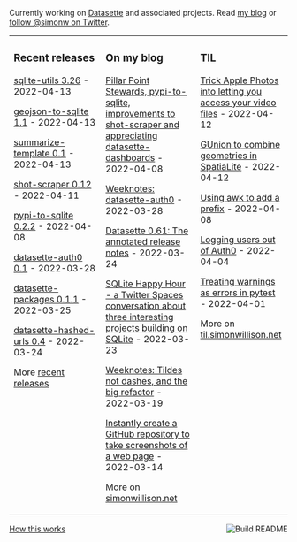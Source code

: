 Currently working on [Datasette](https://datasette.io/) and associated projects. Read [my blog](https://simonwillison.net/) or [follow @simonw on Twitter](https://twitter.com/simonw).

<table><tr><td valign="top" width="33%">

### Recent releases
<!-- recent_releases starts -->
[sqlite-utils 3.26](https://github.com/simonw/sqlite-utils/releases/tag/3.26) - 2022-04-13

[geojson-to-sqlite 1.1](https://github.com/simonw/geojson-to-sqlite/releases/tag/1.1) - 2022-04-13

[summarize-template 0.1](https://github.com/simonw/summarize-template/releases/tag/0.1) - 2022-04-13

[shot-scraper 0.12](https://github.com/simonw/shot-scraper/releases/tag/0.12) - 2022-04-11

[pypi-to-sqlite 0.2.2](https://github.com/simonw/pypi-to-sqlite/releases/tag/0.2.2) - 2022-04-08

[datasette-auth0 0.1](https://github.com/simonw/datasette-auth0/releases/tag/0.1) - 2022-03-28

[datasette-packages 0.1.1](https://github.com/simonw/datasette-packages/releases/tag/0.1.1) - 2022-03-25

[datasette-hashed-urls 0.4](https://github.com/simonw/datasette-hashed-urls/releases/tag/0.4) - 2022-03-24
<!-- recent_releases ends -->
More [recent releases](https://github.com/simonw/simonw/blob/main/releases.md)
</td><td valign="top" width="34%">

### On my blog
<!-- blog starts -->
[Pillar Point Stewards, pypi-to-sqlite, improvements to shot-scraper and appreciating datasette-dashboards](http://simonwillison.net/2022/Apr/8/weeknotes/) - 2022-04-08

[Weeknotes: datasette-auth0](http://simonwillison.net/2022/Mar/28/datasette-auth0/) - 2022-03-28

[Datasette 0.61: The annotated release notes](http://simonwillison.net/2022/Mar/24/datasette-061/) - 2022-03-24

[SQLite Happy Hour - a Twitter Spaces conversation about three interesting projects building on SQLite](http://simonwillison.net/2022/Mar/23/sqlite-happy-hour/) - 2022-03-23

[Weeknotes: Tildes not dashes, and the big refactor](http://simonwillison.net/2022/Mar/19/weeknotes/) - 2022-03-19

[Instantly create a GitHub repository to take screenshots of a web page](http://simonwillison.net/2022/Mar/14/shot-scraper-template/) - 2022-03-14
<!-- blog ends -->
More on [simonwillison.net](https://simonwillison.net/)
</td><td valign="top" width="33%">

### TIL
<!-- tils starts -->
[Trick Apple Photos into letting you access your video files](https://til.simonwillison.net/macos/apple-photos-large-files) - 2022-04-12

[GUnion to combine geometries in SpatiaLite](https://til.simonwillison.net/spatialite/gunion-to-combine-geometries) - 2022-04-12

[Using awk to add a prefix](https://til.simonwillison.net/bash/use-awk-to-add-a-prefix) - 2022-04-08

[Logging users out of Auth0](https://til.simonwillison.net/auth0/auth0-logout) - 2022-04-04

[Treating warnings as errors in pytest](https://til.simonwillison.net/pytest/treat-warnings-as-errors) - 2022-04-01
<!-- tils ends -->
More on [til.simonwillison.net](https://til.simonwillison.net/)
</td></tr></table>

<a href="https://github.com/simonw/simonw/actions"><img src="https://github.com/simonw/simonw/workflows/Build%20README/badge.svg" align="right" alt="Build README"></a> <a href="https://simonwillison.net/2020/Jul/10/self-updating-profile-readme/">How this works</a>
